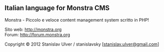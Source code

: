 ## Italian language for Monstra CMS ##

Monstra - Piccolo e veloce content management system scritto in PHP!

Sito web: http://monstra.org   
Forum: http://forum.monstra.org

Copyright © 2012 Stanislav Ulver / stanislavsky [stanislav.ulver@gmail.com]
